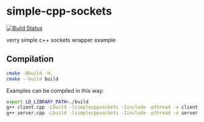 # simple-cpp-sockets

[![Build Status](https://travis-ci.org/pantadeusz/simple-cpp-sockets.svg?branch=master)](https://travis-ci.org/pantadeusz/simple-cpp-sockets)

verry simple c++ sockets wrapper example

## Compilation

```bash
cmake -Bbuild -H.
cmake --build build
```

Examples can be compiled in this way:

```bash
export LD_LIBRARY_PATH=./build
g++ client.cpp -Lbuild -lsimplecppsockets -Iinclude -pthread -o client
g++ server.cpp -Lbuild -lsimplecppsockets -Iinclude -pthread -o server
```
